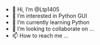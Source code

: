 - 👋 Hi, I’m @Ltp1405
- 👀 I’m interested in Python GUI
- 🌱 I’m currently learning Python
- 💞️ I’m looking to collaborate on ...
- 📫 How to reach me ...

<!---
Ltp1405/Ltp1405 is a ✨ special ✨ repository because its `README.md` (this file) appears on your GitHub profile.
You can click the Preview link to take a look at your changes.
--->
